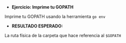 - **Ejercicio: Imprime tu GOPATH**

Imprime tu GOPATH usando la herramienta `go env`

- **RESULTADO ESPERADO:**

La ruta física de la carpeta que hace referencia al `$GOPATH`
